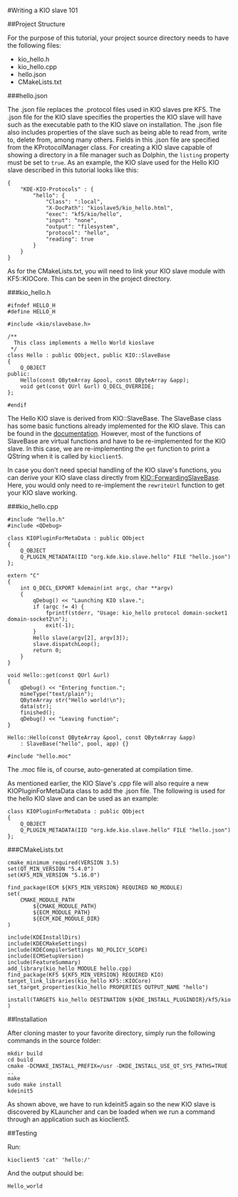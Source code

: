 #Writing a KIO slave 101

##Project Structure

For the purpose of this tutorial, your project source directory needs to have the following files:

+ kio_hello.h
+ kio_hello.cpp
+ hello.json
+ CMakeLists.txt

###hello.json

The .json file replaces the .protocol files used in KIO slaves pre KF5. The .json file for the KIO slave specifies the properties the KIO slave will have such as the executable path to the KIO slave on installation. The .json file also includes properties of the slave such as being able to read from, write to, delete from, among many others. Fields in this .json file are specified from the KProtocolManager class. For creating a KIO slave capable of showing a directory in a file manager such as Dolphin, the `listing` property must be set to `true`. As an example, the KIO slave used for the Hello KIO slave described in this tutorial looks like this:

```
{
    "KDE-KIO-Protocols" : {
        "hello": {
            "Class": ":local",
            "X-DocPath": "kioslave5/kio_hello.html",
            "exec": "kf5/kio/hello",
            "input": "none",
            "output": "filesystem",
            "protocol": "hello",
            "reading": true
        }
    }
}
```

As for the CMakeLists.txt, you will need to link your KIO slave module with KF5::KIOCore. This can be seen in the project directory.

###kio_hello.h

```
#ifndef HELLO_H
#define HELLO_H

#include <kio/slavebase.h>

/**
  This class implements a Hello World kioslave
 */
class Hello : public QObject, public KIO::SlaveBase
{
    Q_OBJECT
public:
    Hello(const QByteArray &pool, const QByteArray &app);
    void get(const QUrl &url) Q_DECL_OVERRIDE;
};

#endif
```

The Hello KIO slave is derived from KIO::SlaveBase. The SlaveBase class has some basic functions already implemented for the KIO slave. This can be found in the [documentation](https://api.kde.org/frameworks/kio/html/classKIO_1_1SlaveBase.html). However, most of the functions of SlaveBase are virtual functions and have to be re-implemented for the KIO slave. In this case, we are re-implementing the `get` function to print a QString when it is called by `kioclient5`.

In case you don't need special handling of the KIO slave's functions, you can derive your KIO slave class directly from [KIO::ForwardingSlaveBase](http://api.kde.org/frameworks-api/frameworks5-apidocs/frameworks/kio/html/classKIO_1_1ForwardingSlaveBase.html). Here, you would only need to re-implement the `rewriteUrl` function to get your KIO slave working.

###kio_hello.cpp

```
#include "hello.h"
#include <QDebug>

class KIOPluginForMetaData : public QObject
{
    Q_OBJECT
    Q_PLUGIN_METADATA(IID "org.kde.kio.slave.hello" FILE "hello.json")
};

extern "C"
{
    int Q_DECL_EXPORT kdemain(int argc, char **argv)
    {
        qDebug() << "Launching KIO slave.";
        if (argc != 4) {
            fprintf(stderr, "Usage: kio_hello protocol domain-socket1 domain-socket2\n");
            exit(-1);
        }
        Hello slave(argv[2], argv[3]);
        slave.dispatchLoop();
        return 0;
    }
}

void Hello::get(const QUrl &url)
{
    qDebug() << "Entering function.";
    mimeType("text/plain");
    QByteArray str("Hello world!\n");
    data(str);
    finished();
    qDebug() << "Leaving function";
}

Hello::Hello(const QByteArray &pool, const QByteArray &app)
    : SlaveBase("hello", pool, app) {}

#include "hello.moc"
```

The .moc file is, of course, auto-generated at compilation time.

As mentioned earlier, the KIO Slave's .cpp file will also require a new KIOPluginForMetaData class to add the .json file. The following is used for the hello KIO slave and can be used as an example:

```
class KIOPluginForMetaData : public QObject
{
    Q_OBJECT
    Q_PLUGIN_METADATA(IID "org.kde.kio.slave.hello" FILE "hello.json")
};
```

###CMakeLists.txt

```
cmake_minimum_required(VERSION 3.5)
set(QT_MIN_VERSION "5.4.0")
set(KF5_MIN_VERSION "5.16.0")

find_package(ECM ${KF5_MIN_VERSION} REQUIRED NO_MODULE)
set(
    CMAKE_MODULE_PATH
        ${CMAKE_MODULE_PATH}
        ${ECM_MODULE_PATH}
        ${ECM_KDE_MODULE_DIR}
)

include(KDEInstallDirs)
include(KDECMakeSettings)
include(KDECompilerSettings NO_POLICY_SCOPE)
include(ECMSetupVersion)
include(FeatureSummary)
add_library(kio_hello MODULE hello.cpp)
find_package(KF5 ${KF5_MIN_VERSION} REQUIRED KIO)
target_link_libraries(kio_hello KF5::KIOCore)
set_target_properties(kio_hello PROPERTIES OUTPUT_NAME "hello")

install(TARGETS kio_hello DESTINATION ${KDE_INSTALL_PLUGINDIR}/kf5/kio )
```

##Installation

After cloning master to your favorite directory, simply run the following commands in the source folder:

```
mkdir build
cd build
cmake -DCMAKE_INSTALL_PREFIX=/usr -DKDE_INSTALL_USE_QT_SYS_PATHS=TRUE ..
make
sudo make install
kdeinit5
```

As shown above, we have to run kdeinit5 again so the new KIO slave is discovered by KLauncher and can be loaded when we run a command through an application such as kioclient5.

##Testing

Run:

`kioclient5 'cat' 'hello:/'`

And the output should be:

`Hello_world`
